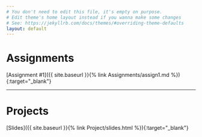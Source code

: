 ```yaml
---
# You don't need to edit this file, it's empty on purpose.
# Edit theme's home layout instead if you wanna make some changes
# See: https://jekyllrb.com/docs/themes/#overriding-theme-defaults
layout: default
---
```


# Assignments

[Assignment #1]({{ site.baseurl }}{% link Assignments/assign1.md %}){:target="_blank"}

---

# Projects

[Slides]({{ site.baseurl }}{% link Project/slides.html %}){:target="_blank"}